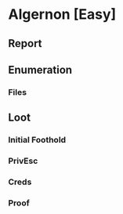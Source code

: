 # Algernon \[Easy]

## Report



## Enumeration



### Files

## Loot



### Initial Foothold



### PrivEsc



### Creds



### Proof

